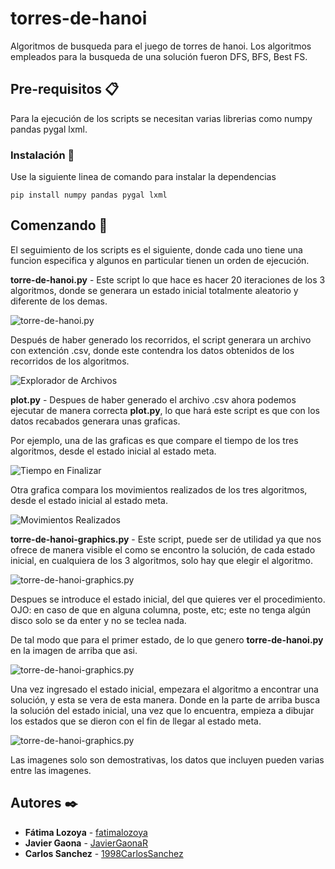 # torres-de-hanoi

Algoritmos de busqueda para el juego de torres de hanoi. Los algoritmos empleados para la busqueda de una solución fueron DFS, BFS, Best FS.

## Pre-requisitos 📋

Para la ejecución de los scripts se necesitan varias librerias como 
 numpy
 pandas
 pygal
 lxml.

### Instalación 🔧

Use la siguiente linea de comando para instalar la dependencias

```
pip install numpy pandas pygal lxml
```

## Comenzando 🚀

El seguimiento de los scripts es el siguiente, donde cada uno tiene una funcion especifica y algunos en particular tienen un orden de ejecución.

**torre-de-hanoi.py** - Este script lo que hace es hacer 20 iteraciones de los 3 algoritmos, donde se generara un estado inicial totalmente aleatorio y diferente de los demas.

![torre-de-hanoi.py](https://i.imgur.com/WESkKjF.png)

Después de haber generado los recorridos, el script generara un archivo con extención .csv, donde este contendra los datos obtenidos de los recorridos de los algoritmos.

![Explorador de Archivos](https://i.imgur.com/0q5f9qG.png)


**plot.py** - Despues de haber generado el archivo .csv ahora podemos ejecutar de manera correcta **plot.py**, lo que hará este script es que con los datos recabados generara unas graficas.

Por ejemplo, una de las graficas es que compare el tiempo de los tres algoritmos, desde el estado inicial al estado meta.

![Tiempo en Finalizar](https://i.imgur.com/OYrYxEc.png)

Otra grafica compara los movimientos realizados de los tres algoritmos, desde el estado inicial al estado meta.

![Movimientos Realizados](https://i.imgur.com/m57B8nQ.png)


**torre-de-hanoi-graphics.py** - Este script, puede ser de utilidad ya que nos ofrece de manera visible el como se encontro la solución, de cada estado inicial, en cualquiera de los 3 algoritmos, solo hay que elegir el algoritmo.

![torre-de-hanoi-graphics.py](https://i.imgur.com/NrVo6Cq.png)

Despues se introduce el estado inicial, del que quieres ver el procedimiento. OJO: en caso de que en alguna columna, poste, etc; este no tenga algún disco solo se da enter y no se teclea nada.

De tal modo que para el primer estado, de lo que genero **torre-de-hanoi.py** en la imagen de arriba que asi.

![torre-de-hanoi-graphics.py](https://i.imgur.com/4bVMJ8G.png)

Una vez ingresado el estado inicial, empezara el algoritmo a encontrar una solución, y esta se vera de esta manera. 
Donde en la parte de arriba busca la solución del estado inicial, una vez que lo encuentra, empieza a dibujar los estados que se dieron con el fin de llegar al estado meta.

![torre-de-hanoi-graphics.py](https://i.imgur.com/ZoRmilK.png)


Las imagenes solo son demostrativas, los datos que incluyen pueden varias entre las imagenes.

## Autores ✒️

* **Fátima Lozoya** - [fatimalozoya](https://github.com/fatimalozoya)
* **Javier Gaona** - [JavierGaonaR](https://github.com/JavierGaonaR)
* **Carlos Sanchez** - [1998CarlosSanchez](https://github.com/1998CarlosSanchez)

